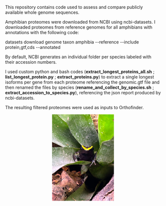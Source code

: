 
This repository contains code used to assess and compare publicly available whole genome sequences.

Amphibian proteomes were downloaded from NCBI using ncbi-datasets. I downloaded proteomes from reference genomes for all amphibians with annotations with the following code:

datasets download genome taxon amphibia --reference --include protein,gtf,cds --annotated

By default, NCBI generates an individual folder per species labeled with their accession numbers.

I used custom python and bash codes (**extract_longest_proteins_all.sh** ; **list_longest_protein.py** ; **extract_proteins.py**) to extract a single longest isoforms per gene from each proteome referencing the genomic.gtf file and then renamed the files by species (**rename_and_collect_by_species.sh** ; **extract_accession_to_species.py**), referencing the json report produced by ncbi-datasets.

The resulting filtered proteomes were used as inputs to Orthofinder.

<p align="center">
<img width="200" height="280" src="IMG_5056.jpg">
</p>
